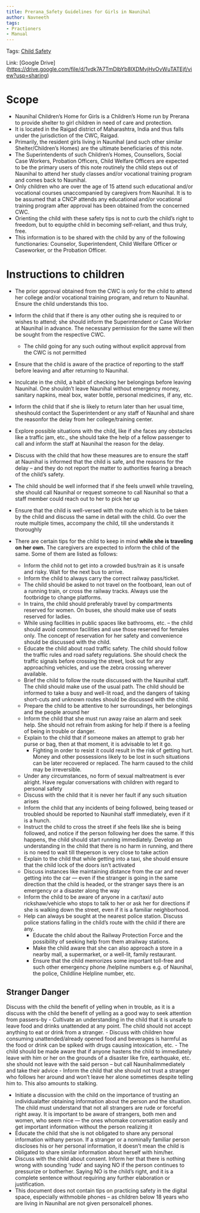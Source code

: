 ```yaml
---
title: Prerana_Safety Guidelines for Girls in Naunihal
author: Navneeth
tags: 
- Practioners
- Manual
---
```


Tags: [Child Safety](Volume%201/Roll%20Ups/Child%20Safety/Child%20Safety.md) 

Link: [Google Drive] (https://drive.google.com/file/d/1vdk7A7TmDlbYb8IXDMvjHvOvWuTATEjf/view?usp=sharing)


# Scope
- Naunihal Children’s Home for Girls is a Children’s Home run by Prerana to provide shelter to girl children in need of care and protection. 
- It is located in the Raigad district of Maharashtra, India and thus falls under the jurisdiction of the CWC, Raigad. 
- Primarily, the resident girls living in Naunihal (and such other similar Shelter/Children’s Homes) are the ultimate beneficiaries of this note. 
- The Superintendents of such Children’s Homes, Counsellors, Social Case Workers, Probation Officers, Child Welfare Officers are expected to be the primary users of this note routinely the child steps out of Naunihal to attend her study classes and/or vocational training program and comes back to Naunihal.
- Only children who are over the age of 15 attend such educational and/or vocational courses unaccompanied by caregivers from Naunihal. It is to be assumed that a CNCP attends any educational and/or vocational training program after approval has been obtained from the concerned CWC.
- Orienting the child with these safety tips is not to curb the child’s right to freedom, but to equipthe child in becoming self-reliant, and thus truly, free.
- This information is to be shared with the child by any of the following functionaries: Counselor, Superintendent, Child Welfare Officer or Caseworker, or the Probation Officer.

# Instructions to children
- The prior approval obtained from the CWC is only for the child to attend her college and/or vocational training program, and return to Naunihal. Ensure the child understands this too.
- Inform the child that if there is any other outing she is required to or wishes to attend; she should inform the Superintendent or Case Worker at Naunihal in advance. The necessary permission for the same will then be sought from the respective CWC. 
	- The child going for any such outing without explicit approval from the CWC is not permitted
- Ensure that the child is aware of the practice of reporting to the staff before leaving and after returning to Naunihal.
- Inculcate in the child, a habit of checking her belongings before leaving Naunihal. One shouldn’t leave Naunihal without emergency money, sanitary napkins, meal box, water bottle, personal medicines, if any, etc.
- Inform the child that if she is likely to return later than her usual time, sheshould contact the Superintendent or any staff of Naunihal and share the reasonfor the delay from her college/training center. 
- Explore possible situations with the child, like if she faces any obstacles like a traffic jam, etc., she should take the help of a fellow passenger to call and inform the staff at Naunihal the reason for the delay. 
- Discuss with the child that how these measures are to ensure the staff at Naunihal is informed that the child is safe, and the reasons for the delay – and they do not report the matter to authorities fearing a breach of the child’s safety.
- The child should be well informed that if she feels unwell while traveling, she should call Naunihal or request someone to call Naunihal so that a staff member could reach out to her to pick her up
- Ensure that the child is well-versed with the route which is to be taken by the child and discuss the same in detail with the child. Go over the route multiple times, accompany the child, till she understands it thoroughly
 
- There are certain tips for the child to keep in mind **while she is traveling on her own.** The caregivers are expected to inform the child of the same. Some of them are listed as follows:
	- Inform the child not to get into a crowded bus/train as it is unsafe and risky. Wait for the next bus to arrive.
	- Inform the child to always carry the correct railway pass/ticket.
	- The child should be asked to not travel on the footboard, lean out of a running train, or cross the railway tracks. Always use the footbridge to change platforms.
	- In trains, the child should preferably travel by compartments reserved for women. On buses, she should make use of seats reserved for ladies. 
	- While using facilities in public spaces like bathrooms, etc. – the child should avoid common facilities and use those reserved for females only. The concept of reservation for her safety and convenience should be discussed with the child.
	- Educate the child about road traffic safety. The child should follow the traffic rules and road safety regulations. She should check the traffic signals before crossing the street, look out for any approaching vehicles, and use the zebra crossing wherever available.
	- Brief the child to follow the route discussed with the Naunihal staff. The child should make use of the usual path. The child should be informed to take a busy and well-lit road, and the dangers of taking short-cuts and unknown routes should be discussed with the child.
	- Prepare the child to be attentive to her surroundings, her belongings and the people around her
	- Inform the child that she must run away raise an alarm and seek help. She should not refrain from asking for help if there is a feeling of being in trouble or danger.
	- Explain to the child that if someone makes an attempt to grab her purse or bag, then at that moment, it is advisable to let it go. 
		- Fighting in order to resist it could result in the risk of getting hurt. Money and other possessions likely to be lost in such situations can be later recovered or replaced. The harm caused to the child may be irreversible. 
	- Under any circumstances, no form of sexual maltreatment is ever alright. Have regular conversations with children with regard to personal safety
	- Discuss with the child that it is never her fault if any such situation arises
	- Inform the child that any incidents of being followed, being teased or troubled should be reported to Naunihal staff immediately, even if it is a hunch. 
	- Instruct the child to cross the street if she feels like she is being followed, and notice if the person following her does the same. If this happens, the child should start running immediately. Develop an understanding in the child that there is no harm in running, and there is no need to wait till theperson is very close to take action
	- Explain to the child that while getting into a taxi, she should ensure that the child lock of the doors isn’t activated
	- Discuss instances like maintaining distance from the car and never getting into the car — even if the stranger is going in the same direction that the child is headed, or the stranger says there is an emergency or a disaster along the way
	- Inform the child to be aware of anyone in a car/taxi/ auto rickshaw/vehicle who stops to talk to her or ask her for directions if she is walking down the street, even if it is a familiar neighborhood.
	- Help can always be sought at the nearest police station. Discuss police stations falling in the child’s route with the child if there are any.
		- Educate the child about the Railway Protection Force and the possibility of seeking help from them atrailway stations. 
		- Make the child aware that she can also approach a store in a nearby mall, a supermarket, or a well-lit, family restaurant.
		- Ensure that the child memorizes some important toll-free and such other emergency phone /helpline numbers e.g. of Naunihal, the police, Childline Helpline number, etc.
## Stranger Danger
 Discuss with the child the benefit of yelling when in trouble, as it is a discuss with the child the benefit of yelling as a good way to seek attention from passers-by
	- Cultivate an understanding in the child that it is unsafe to leave food and drinks unattended at any point. The child should not accept anything to eat or drink from a stranger. 
		- Discuss with children how consuming unattended/already opened food and beverages is harmful as the food or drink can be spiked with drugs causing intoxication, etc.
	- The child should be made aware that if anyone hastens the child to immediately leave with him or her on the grounds of a disaster like fire, earthquake, etc. she should not leave with the said person – but call Naunihalimmediately and take their advice
	- Inform the child that she should not trust a stranger who follows her around and won’t leave her alone sometimes despite telling him to. This also amounts to stalking. 
 - Initiate a discussion with the child on the importance of trusting an individualafter obtaining information about the person and the situation. The child must understand that not all strangers are rude or forceful right away. It is important to be aware of strangers, both men and women, who seem nice — the ones whomake conversation easily and get important information without the person realizing it
 - Educate the child that she is not obligated to share any personal information withany person. If a stranger or a nominally familiar person discloses his or her personal information, it doesn’t mean the child is obligated to share similar information about herself with him/her.
 - Discuss with the child about consent. Inform her that there is nothing wrong with sounding ‘rude’ and saying NO if the person continues to pressurize or botherher. Saying NO is the child’s right, and it is a complete sentence without requiring any further elaboration or justification.
 - This document does not contain tips on practicing safety in the digital space, especially withmobile phones – as children below 18 years who are living in Naunihal are not given personalcell phones.
	